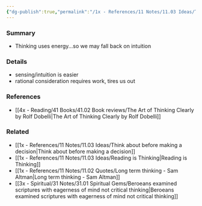 ```yaml
---
{"dg-publish":true,"permalink":"/1x - References/11 Notes/11.03 Ideas/Thinking uses energy/","title":"Thinking uses energy","noteIcon":"","created":"2022-12-25T08:47:05.000+03:00","updated":"2024-02-14T20:18:21.887+03:00"}
---
```



### Summary
- Thinking uses energy...so we may fall back on intuition

### Details
- sensing/intuition is easier
- rational consideration requires work, tires us out

### References
- [[4x - Reading/41 Books/41.02 Book reviews/The Art of Thinking Clearly by Rolf Dobelli\|The Art of Thinking Clearly by Rolf Dobelli]]

### Related
- [[1x - References/11 Notes/11.03 Ideas/Think about before making a decision\|Think about before making a decision]]
- [[1x - References/11 Notes/11.03 Ideas/Reading is Thinking\|Reading is Thinking]]
- [[1x - References/11 Notes/11.02 Quotes/Long term thinking - Sam Altman\|Long term thinking - Sam Altman]]
- [[3x - Spiritual/31 Notes/31.01 Spiritual Gems/Beroeans examined scriptures with eagerness of mind not critical thinking\|Beroeans examined scriptures with eagerness of mind not critical thinking]]